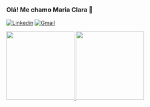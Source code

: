 ### Olá! Me chamo Maria Clara 👋
[![Linkedin](https://img.shields.io/badge/LinkedIn-0077B5?style=for-the-badge&logo=linkedin&logoColor=white)](https://www.linkedin.com/in/maria-clara-zalotini-tomaz/)
[![Gmail](https://img.shields.io/badge/Gmail-D14836?style=for-the-badge&logo=gmail&logoColor=white
)](https://www.linkedin.com/in/maria-clara-zalotini-tomaz/)

<div>
  <a href="https://github.com/zalotini">
  <img height="180em" src="https://github-readme-stats.vercel.app/api?username=zalotini&show_icons=true&theme=radical"/>
  <img height="180em" src="https://github-readme-stats.vercel.app/api/top-langs/?username=anuraghazra&layout=donut&theme=radical"/>
</div>

